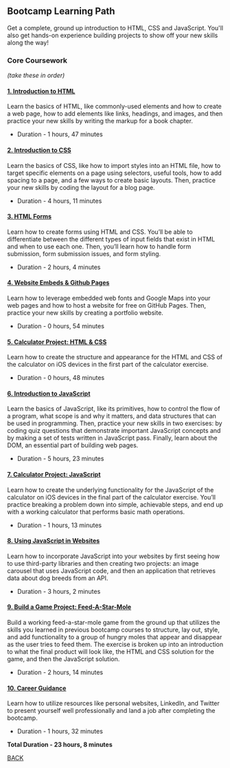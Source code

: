 ## Bootcamp Learning Path
Get a complete, ground up introduction to HTML, CSS and JavaScript. You'll also get hands-on experience building projects to show off your new skills along the way!

### Core Coursework
*(take these in order)*

<!-- https://frontendmasters.github.io/bootcamp -->

#### [1. Introduction to HTML](./01-introduction-to-html.md)
   Learn the basics of HTML, like commonly-used elements and how to create a web page, how to add elements like links, headings, and images, and then practice your new skills by writing the markup for a book chapter.
   - Duration - 1 hours, 47 minutes
      
#### [2. Introduction to CSS](./02-introduction-to-css.md)
   Learn the basics of CSS, like how to import styles into an HTML file, how to target specific elements on a page using selectors, useful tools, how to add spacing to a page, and a few ways to create basic layouts. Then, practice your new skills by coding the layout for a blog page.  
   - Duration - 4 hours, 11 minutes

#### [3. HTML Forms](./03-html-forms.md)
   Learn how to create forms using HTML and CSS. You’ll be able to differentiate between the different types of input fields that exist in HTML and when to use each one. Then, you’ll learn how to handle form submission, form submission issues, and form styling.
   - Duration - 2 hours, 4 minutes

#### [4. Website Embeds & Github Pages](./04-website-embeds-and-github-pages.md)
   Learn how to leverage embedded web fonts and Google Maps into your web pages and how to host a website for free on GitHub Pages. Then, practice your new skills by creating a portfolio website.
   - Duration - 0 hours, 54 minutes

#### [5. Calculator Project: HTML & CSS](./05-calculator-project-html-css.md)
   Learn how to create the structure and appearance for the HTML and CSS of the calculator on iOS devices in the first part of the calculator exercise.
   - Duration - 0 hours, 48 minutes

#### [6. Introduction to JavaScript](./06-introduction-to-javascript.md)
   Learn the basics of JavaScript, like its primitives, how to control the flow of a program, what scope is and why it matters, and data structures that can be used in programming. Then, practice your new skills in two exercises: by coding quiz questions that demonstrate important JavaScript concepts and by making a set of tests written in JavaScript pass. Finally, learn about the DOM, an essential part of building web pages.
   - Duration - 5 hours, 23 minutes

#### [7. Calculator Project: JavaScript](07-calculator-project-javascript.md)
   Learn how to create the underlying functionality for the JavaScript of the calculator on iOS devices in the final part of the calculator exercise. You’ll practice breaking a problem down into simple, achievable steps, and end up with a working calculator that performs basic math operations.
   - Duration - 1 hours, 13 minutes 

#### [8. Using JavaScript in Websites](./08-using-javascript-in-website.md)
   Learn how to incorporate JavaScript into your websites by first seeing how to use third-party libraries and then creating two projects: an image carousel that uses JavaScript code, and then an application that retrieves data about dog breeds from an API.
   - Duration - 3 hours, 2 minutes

#### [9. Build a Game Project: Feed-A-Star-Mole](./09-build-a-game-project-feed-a-star-mole.md)
   Build a working feed-a-star-mole game from the ground up that utilizes the skills you learned in previous bootcamp courses to structure, lay out, style, and add functionality to a group of hungry moles that appear and disappear as the user tries to feed them. The exercise is broken up into an introduction to what the final product will look like, the HTML and CSS solution for the game, and then the JavaScript solution.
   - Duration - 2 hours, 14 minutes 

#### [10. Career Guidance](./10-career-guidance.md)
   Learn how to utilize resources like personal websites, LinkedIn, and Twitter to present yourself well professionally and land a job after completing the bootcamp.
   - Duration - 1 hours, 32 minutes

**Total Duration - 23 hours, 8 minutes**

[BACK](../README.md)